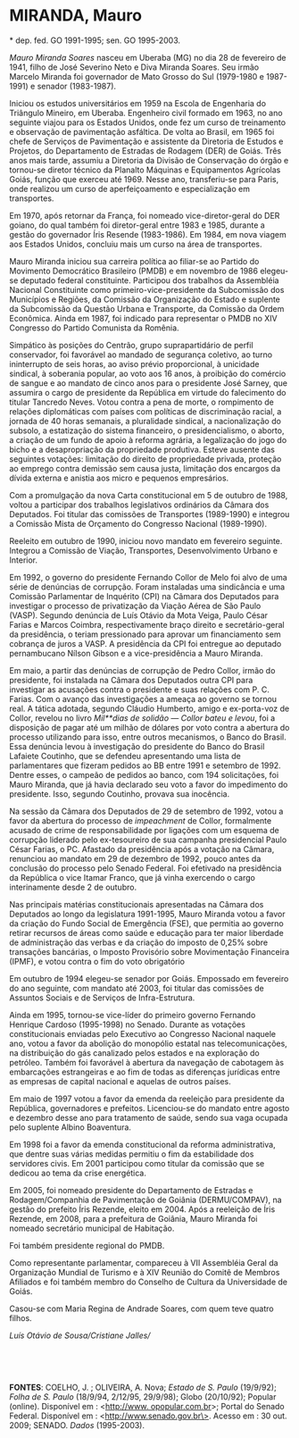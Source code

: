 MIRANDA, Mauro
==============

\* dep. fed. GO 1991-1995; sen. GO 1995-2003.

*Mauro Miranda Soares* nasceu em Uberaba (MG) no dia 28 de fevereiro de
1941, filho de José Severino Neto e Diva Miranda Soares. Seu irmão
Marcelo Miranda foi governador de Mato Grosso do Sul (1979-1980 e
1987-1991) e senador (1983-1987).

Iniciou os estudos universitários em 1959 na Escola de Engenharia do
Triângulo Mineiro, em Uberaba. Engenheiro civil formado em 1963, no ano
seguinte viajou para os Estados Unidos, onde fez um curso de treinamento
e observação de pavimentação asfáltica. De volta ao Brasil, em 1965 foi
chefe de Serviços de Pavimentação e assistente da Diretoria de Estudos e
Projetos, do Departamento de Estradas de Rodagem (DER) de Goiás. Três
anos mais tarde, assumiu a Diretoria da Divisão de Conservação do órgão
e tornou-se diretor técnico da Planalto Máquinas e Equipamentos
Agrícolas Goiás, função que exerceu até 1969. Nesse ano, transferiu-se
para Paris, onde realizou um curso de aperfeiçoamento e especialização
em transportes.

Em 1970, após retornar da França, foi nomeado vice-diretor-geral do DER
goiano, do qual também foi diretor-geral entre 1983 e 1985, durante a
gestão do governador Íris Resende (1983-1986). Em 1984, em nova viagem
aos Estados Unidos, concluiu mais um curso na área de transportes.

Mauro Miranda iniciou sua carreira política ao filiar-se ao Partido do
Movimento Democrático Brasileiro (PMDB) e em novembro de 1986 elegeu-se
deputado federal constituinte. Participou dos trabalhos da Assembléia
Nacional Constituinte como primeiro-vice-presidente da Subcomissão dos
Municípios e Regiões, da Comissão da Organização do Estado e suplente da
Subcomissão da Questão Urbana e Transporte, da Comissão da Ordem
Econômica. Ainda em 1987, foi indicado para representar o PMDB no XIV
Congresso do Partido Comunista da Romênia.

Simpático às posições do Centrão, grupo suprapartidário de perfil
conservador, foi favorável ao mandado de segurança coletivo, ao turno
ininterrupto de seis horas, ao aviso prévio proporcional, à unicidade
sindical, à soberania popular, ao voto aos 16 anos, à proibição do
comércio de sangue e ao mandato de cinco anos para o presidente José
Sarney, que assumira o cargo de presidente da República em virtude do
falecimento do titular Tancredo Neves. Votou contra a pena de morte, o
rompimento de relações diplomáticas com países com políticas de
discriminação racial, a jornada de 40 horas semanais, a pluralidade
sindical, a nacionalização do subsolo, a estatização do sistema
financeiro, o presidencialismo, o aborto, a criação de um fundo de apoio
à reforma agrária, a legalização do jogo do bicho e a desapropriação da
propriedade produtiva. Esteve ausente das seguintes votações: limitação
do direito de propriedade privada, proteção ao emprego contra demissão
sem causa justa, limitação dos encargos da dívida externa e anistia aos
micro e pequenos empresários.

Com a promulgação da nova Carta constitucional em 5 de outubro de 1988,
voltou a participar dos trabalhos legislativos ordinários da Câmara dos
Deputados. Foi titular das comissões de Transportes (1989-1990) e
integrou a Comissão Mista de Orçamento do Congresso Nacional
(1989-1990).

Reeleito em outubro de 1990, iniciou novo mandato em fevereiro seguinte.
Integrou a Comissão de Viação, Transportes, Desenvolvimento Urbano e
Interior.

Em 1992, o governo do presidente Fernando Collor de Melo foi alvo de uma
série de denúncias de corrupção. Foram instaladas uma sindicância e uma
Comissão Parlamentar de Inquérito (CPI) na Câmara dos Deputados para
investigar o processo de privatização da Viação Aérea de São Paulo
(VASP). Segundo denúncia de Luís Otávio da Mota Veiga, Paulo César
Farias e Marcos Coimbra, respectivamente braço direito e
secretário-geral da presidência, o teriam pressionado para aprovar um
financiamento sem cobrança de juros a VASP. A presidência da CPI foi
entregue ao deputado pernambucano Nílson Gibson e a vice-presidência a
Mauro Miranda.

Em maio, a partir das denúncias de corrupção de Pedro Collor, irmão do
presidente, foi instalada na Câmara dos Deputados outra CPI para
investigar as acusações contra o presidente e suas relações com P. C.
Farias. Com o avanço das investigações a ameaça ao governo se tornou
real. A tática adotada, segundo Cláudio Humberto, amigo e ex-porta-voz
de Collor, revelou no livro *Mil**dias de solidão — Collor bateu e
levou*, foi a disposição de pagar até um milhão de dólares por voto
contra a abertura do processo utilizando para isso, entre outros
mecanismos, o Banco do Brasil. Essa denúncia levou à investigação do
presidente do Banco do Brasil Lafaiete Coutinho, que se defendeu
apresentando uma lista de parlamentares que fizeram pedidos ao BB entre
1991 e setembro de 1992. Dentre esses, o campeão de pedidos ao banco,
com 194 solicitações, foi Mauro Miranda, que já havia declarado seu voto
a favor do impedimento do presidente. Isso, segundo Coutinho, provava
sua inocência.

Na sessão da Câmara dos Deputados de 29 de setembro de 1992, votou a
favor da abertura do processo de *impeachment* de Collor, formalmente
acusado de crime de responsabilidade por ligações com um esquema de
corrupção liderado pelo ex-tesoureiro de sua campanha presidencial Paulo
César Farias, o PC. Afastado da presidência após a votação na Câmara,
renunciou ao mandato em 29 de dezembro de 1992, pouco antes da conclusão
do processo pelo Senado Federal. Foi efetivado na presidência da
República o vice Itamar Franco, que já vinha exercendo o cargo
interinamente desde 2 de outubro.

Nas principais matérias constitucionais apresentadas na Câmara dos
Deputados ao longo da legislatura 1991-1995, Mauro Miranda votou a favor
da criação do Fundo Social de Emergência (FSE), que permitia ao governo
retirar recursos de áreas como saúde e educação para ter maior liberdade
de administração das verbas e da criação do imposto de 0,25% sobre
transações bancárias, o Imposto Provisório sobre Movimentação Financeira
(IPMF), e votou contra o fim do voto obrigatório

Em outubro de 1994 elegeu-se senador por Goiás. Empossado em fevereiro
do ano seguinte, com mandato até 2003, foi titular das comissões de
Assuntos Sociais e de Serviços de Infra-Estrutura.

Ainda em 1995, tornou-se vice-líder do primeiro governo Fernando
Henrique Cardoso (1995-1998) no Senado. Durante as votações
constitucionais enviadas pelo Executivo ao Congresso Nacional naquele
ano, votou a favor da abolição do monopólio estatal nas
telecomunicações, na distribuição do gás canalizado pelos estados e na
exploração do petróleo. Também foi favorável à abertura da navegação de
cabotagem às embarcações estrangeiras e ao fim de todas as diferenças
jurídicas entre as empresas de capital nacional e aquelas de outros
países.

Em maio de 1997 votou a favor da emenda da reeleição para presidente da
República, governadores e prefeitos. Licenciou-se do mandato entre
agosto e dezembro desse ano para tratamento de saúde, sendo sua vaga
ocupada pelo suplente Albino Boaventura.

Em 1998 foi a favor da emenda constitucional da reforma administrativa,
que dentre suas várias medidas permitiu o fim da estabilidade dos
servidores civis. Em 2001 participou como titular da comissão que se
dedicou ao tema da crise energética.

Em 2005, foi nomeado presidente do Departamento de Estradas e
Rodagem/Companhia de Pavimentação de Goiânia (DERMU/COMPAV), na gestão
do prefeito Íris Rezende, eleito em 2004. Após a reeleição de Íris
Rezende, em 2008, para a prefeitura de Goiânia, Mauro Miranda foi
nomeado secretário municipal de Habitação.

Foi também presidente regional do PMDB.

Como representante parlamentar, compareceu à VII Assembléia Geral da
Organização Mundial de Turismo e à XIV Reunião do Comitê de Membros
Afiliados e foi também membro do Conselho de Cultura da Universidade de
Goiás.

Casou-se com Maria Regina de Andrade Soares, com quem teve quatro
filhos.

*Luís Otávio de Sousa/Cristiane Jalles/*

 

 

**FONTES**: COELHO, J. ; OLIVEIRA, A. Nova; *Estado de S. Paulo*
(19/9/92); *Folha de S. Paulo* (18/9/94, 2/12/95, 29/9/98); Globo
(20/10/92); Popular (online). Disponível em : \<[http://www.
opopular.com.br](http://www.%20opopular.com.br/)\>; Portal do Senado
Federal. Disponível em : \<http://www.senado.gov.br\>. Acesso em : 30
out. 2009; SENADO. *Dados* (1995-2003).

 
